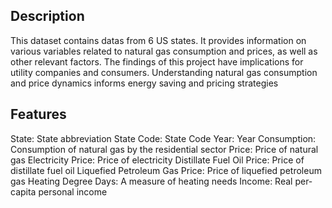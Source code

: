 ## Description

This dataset contains datas from 6 US states.
It provides information on various variables related to natural gas consumption and prices, as well as other relevant factors.
The findings of this project have implications for utility companies and consumers.
Understanding natural gas consumption and price dynamics informs energy saving and pricing strategies

## Features
State: State abbreviation
State Code: State Code
Year: Year
Consumption: Consumption of natural gas by the residential sector
Price: Price of natural gas
Electricity Price: Price of electricity
Distillate Fuel Oil Price: Price of distillate fuel oil
Liquefied Petroleum Gas Price: Price of liquefied petroleum gas
Heating Degree Days: A measure of heating needs
Income: Real per-capita personal income
